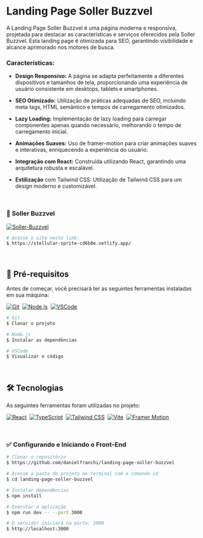 # Landing Page Soller Buzzvel

A Landing Page Soller Buzzvel é uma página moderna e responsiva, projetada para destacar as características e serviços oferecidos pela Soller Buzzvel. Esta landing page é otimizada para SEO, garantindo visibilidade e alcance aprimorado nos motores de busca.

### Características:

 - **Design Responsivo:** A página se adapta perfeitamente a diferentes dispositivos e tamanhos de tela, proporcionando uma experiência de usuário consistente em desktops, tablets e smartphones.

- **SEO Otimizado:** Utilização de práticas adequadas de SEO, incluindo meta tags, HTML semântico e tempos de carregamento otimizados.

- **Lazy Loading:** Implementação de lazy loading para carregar componentes apenas quando necessário, melhorando o tempo de carregamento inicial.

- **Animações Suaves:** Uso de framer-motion para criar animações suaves e interativas, enriquecendo a experiência do usuário.

- **Integração com React:** Construída utilizando React, garantindo uma arquitetura robusta e escalável.

- **Estilização** com Tailwind CSS: Utilização de Tailwind CSS para um design moderno e customizável.

<br />

### 🚀 Soller Buzzvel

[![Soller-Buzzvel](https://img.shields.io/badge/Website-Soller_Buzzvel-2bce3a?style=for-the-badge&logo=steam)](https://stellular-sprite-cd6b8e.netlify.app/)

```bash
# Acesse o site neste link:
$ https://stellular-sprite-cd6b8e.netlify.app/
```

<br />

## :wrench: Pré-requisitos

Antes de começar, você precisará ter as seguintes ferramentas instaladas em sua máquina:

[![Git](https://img.shields.io/badge/Git-Link-2bce3a?style=for-the-badge&logo=git)](https://git-scm.com/)&nbsp; [![Node.js](https://img.shields.io/badge/Node.js-Link-2bce3a?style=for-the-badge&logo=node.js)](https://nodejs.org/en/)&nbsp; [![VSCode](https://img.shields.io/badge/VSCode-Link-2bce3a?style=for-the-badge&logo=visual-studio-code)](https://code.visualstudio.com/)

```bash
# Git
$ Clonar o projeto

# Node.js
$ Instalar as dependências

# VSCode
$ Visualizar o código
```
<br />

## 🛠 Tecnologias

As seguintes ferramentas foram utilizadas no projeto:

[![React](https://img.shields.io/badge/React-Link-2bce3a?style=for-the-badge&logo=react)](https://pt-br.reactjs.org/)&nbsp; [![TypeScript](https://img.shields.io/badge/TypeScript-Link-2bce3a?style=for-the-badge&logo=typescript)](https://www.typescriptlang.org/)&nbsp; [![Tailwind CSS](https://img.shields.io/badge/Tailwind_CSS-Link-2bce3a?style=for-the-badge&logo=tailwind-css)](https://tailwindcss.com/)&nbsp; [![Vite](https://img.shields.io/badge/Vite-Link-2bce3a?style=for-the-badge&logo=vite)](https://vitejs.dev/)&nbsp; [![Framer Motion](https://img.shields.io/badge/Framer_Motion-Link-2bce3a?style=for-the-badge&logo=framer)](https://www.framer.com/motion/)



<br />

### :white_check_mark: Configurando e Iniciando o Front-End

```bash
# Clonar o repositório
$ https://github.com/danielfranchi/landing-page-soller-buzzvel

# Acesse a pasta do projeto no terminal com o comando cd
$ cd landing-page-soller-buzzvel

# Instalar dependências
$ npm install

# Executar a aplicação
$ npm run dev -- --port 3000

# O servidor iniciará na porta: 3000
$ http://localhost:3000
```
